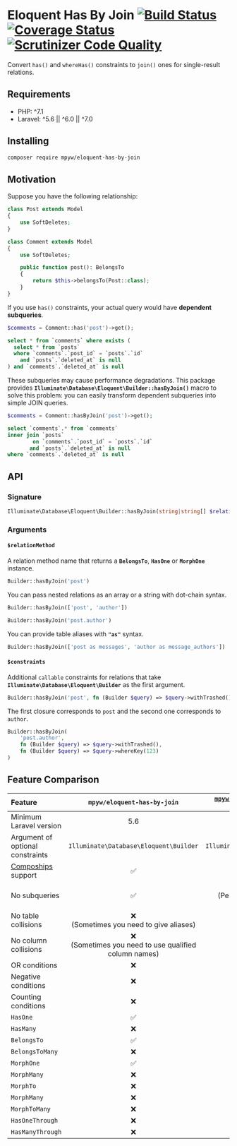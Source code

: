 # Eloquent Has By Join [![Build Status](https://travis-ci.com/mpyw/eloquent-has-by-join.svg?branch=master)](https://travis-ci.com/mpyw/eloquent-has-by-join) [![Coverage Status](https://coveralls.io/repos/github/mpyw/eloquent-has-by-join/badge.svg?branch=master)](https://coveralls.io/github/mpyw/eloquent-has-by-join?branch=master) [![Scrutinizer Code Quality](https://scrutinizer-ci.com/g/mpyw/eloquent-has-by-join/badges/quality-score.png?b=master)](https://scrutinizer-ci.com/g/mpyw/eloquent-has-by-join/?branch=master)

Convert `has()` and `whereHas()` constraints to `join()` ones for single-result relations.

## Requirements

- PHP: ^7.1
- Laravel: ^5.6 || ^6.0 || ^7.0

## Installing

```bash
composer require mpyw/eloquent-has-by-join
```

## Motivation

Suppose you have the following relationship:

```php
class Post extends Model
{
    use SoftDeletes;
}
```


```php
class Comment extends Model
{
    use SoftDeletes;

    public function post(): BelongsTo
    {
        return $this->belongsTo(Post::class);
    }
}
```

If you use `has()` constraints, your actual query would have **dependent subqueries**.

```php
$comments = Comment::has('post')->get();
```

```sql
select * from `comments` where exists (
  select * from `posts`
  where `comments`.`post_id` = `posts`.`id`
    and `posts`.`deleted_at` is null
) and `comments`.`deleted_at` is null
``` 

These subqueries may cause performance degradations.
This package provides **`Illuminate\Database\Eloquent\Builder::hasByJoin()`** macro to solve this problem:
you can easily transform dependent subqueries into simple JOIN queries.

```php
$comments = Comment::hasByJoin('post')->get();
```

```sql
select `comments`.* from `comments`
inner join `posts`
        on `comments`.`post_id` = `posts`.`id`
       and `posts`.`deleted_at` is null
where `comments`.`deleted_at` is null
```

## API

### Signature

```php
Illuminate\Database\Eloquent\Builder::hasByJoin(string|string[] $relationMethod, ?callable ...$constraints): $this
```

### Arguments

#### `$relationMethod`

A relation method name that returns a **`BelongsTo`**, **`HasOne`** or **`MorphOne`** instance.

```php
Builder::hasByJoin('post')
```

You can pass nested relations as an array or a string with dot-chain syntax. 

```php
Builder::hasByJoin(['post', 'author'])
```

```php
Builder::hasByJoin('post.author')
```

You can provide table aliases with **`"as"`** syntax.

```php
Builder::hasByJoin(['post as messages', 'author as message_authors'])
```

#### `$constraints`

Additional `callable` constraints for relations that take **`Illuminate\Database\Eloquent\Builder`** as the first argument.

```php
Builder::hasByJoin('post', fn (Builder $query) => $query->withTrashed())
```

The first closure corresponds to `post` and the second one corresponds to `author`.

```php
Builder::hasByJoin(
    'post.author',
    fn (Builder $query) => $query->withTrashed(),
    fn (Builder $query) => $query->whereKey(123)
)
```

## Feature Comparison

| Feature | `mpyw/eloquent-has-by-join` | [`mpyw/eloquent-has-by-non-dependent-subquery`](https://github.com/mpyw/eloquent-has-by-non-dependent-subquery) |
|:----|:---:|:---:|
| Minimum Laravel version | 5.6 | 5.8 |
| Argument of optional constraints | `Illuminate\Database\Eloquent\Builder` | `Illuminate\Database\Eloquent\Relations\*` |
| [Compoships](https://github.com/topclaudy/compoships) support | ✅ | ❌ |
| No subqueries | ✅ | ❌<br>(Performance depends on database optimizers) |
| No table collisions | ❌<br>(Sometimes you need to give aliases) | ✅ |
| No column collisions | ❌<br>(Sometimes you need to use qualified column names) | ✅ |
| OR conditions | ❌ | ✅ |
| Negative conditions | ❌ | ✅ |
| Counting conditions | ❌ | ❌ |
| `HasOne` | ✅ | ✅ |
| `HasMany` | ❌ | ✅ |
| `BelongsTo` | ✅ | ✅ |
| `BelongsToMany` | ❌ | ✅ |
| `MorphOne` | ✅ | ✅ |
| `MorphMany` | ❌ | ✅ |
| `MorphTo` | ❌ | ❌ |
| `MorphMany` | ❌ | ✅ |
| `MorphToMany` | ❌ | ✅ |
| `HasOneThrough` | ❌ | ✅ |
| `HasManyThrough` | ❌ | ✅ |
